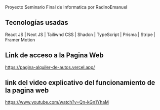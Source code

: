 Proyecto Seminario Final de Informatica por RadinoEmanuel

##  Tecnologías usadas

React JS | Next JS | Tailiwnd CSS | Shadcn | TypeScript | Prisma | Stripe | Framer Motion 

##  Link de acceso a la Pagina Web
https://pagina-alquiler-de-autos.vercel.app/

## link del video explicativo del funcionamiento de la pagina web
https://www.youtube.com/watch?v=Qn-kGn1YhaM

